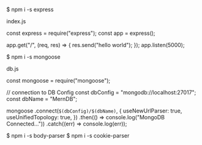 \$ npm i -s express

<!-- --------------------------------------------->

index.js

const express = require("express");
const app = express();

app.get("/", (req, res) => {
res.send("hello world");
});
app.listen(5000);

<!-- --------------------------------------------->

\$ npm i -s mongoose

<!-- --------------------------------------------->

db.js

const mongoose = require("mongoose");

// connection to DB Config
const dbConfig = "mongodb://localhost:27017";
const dbName = "MernDB";

mongoose
.connect(`$(dbConfig)/$(dbName)`, {
useNewUrlParser: true,
useUnifiedTopology: true,
})
.then(() => console.log("MongoDB Connected..."))
.catch((err) => console.log(err));

<!-- --------------------------------------------->

$ npm i -s body-parser
$ npm i -s cookie-parser
